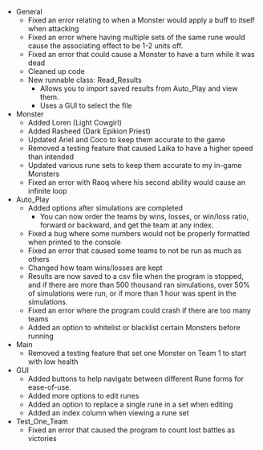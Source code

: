 * General
  * Fixed an error relating to when a Monster would apply a buff to itself when attacking
  * Fixed an error where having multiple sets of the same rune would cause the associating effect to be 1-2 units off.
  * Fixed an error that could cause a Monster to have a turn while it was dead
  * Cleaned up code
  * New runnable class: Read_Results
    * Allows you to import saved results from Auto_Play and view them.
    * Uses a GUI to select the file
* Monster
  * Added Loren (Light Cowgirl)
  * Added Rasheed (Dark Epikion Priest)
  * Updated Ariel and Coco to keep them accurate to the game
  * Removed a testing feature that caused Laika to have a higher speed than intended
  * Updated various rune sets to keep them accurate to my in-game Monsters
  * Fixed an error with Raoq where his second ability would cause an infinite loop
* Auto_Play
  * Added options after simulations are completed
    * You can now order the teams by wins, losses, or win/loss ratio, forward or backward, and get the team at any index.
  * Fixed a bug where some numbers would not be properly formatted when printed to the console
  * Fixed an error that caused some teams to not be run as much as others
  * Changed how team wins/losses are kept
  * Results are now saved to a csv file when the program is stopped, and if there are more than 500 thousand ran simulations, over 50% of simulations were run, 
    or if more than 1 hour was spent in the simulations.
  * Fixed an error where the program could crash if there are too many teams
  * Added an option to whitelist or blacklist certain Monsters before running
* Main
  * Removed a testing feature that set one Monster on Team 1 to start with low health
* GUI
  * Added buttons to help navigate between different Rune forms for ease-of-use.
  * Added more options to edit runes
  * Added an option to replace a single rune in a set when editing
  * Added an index column when viewing a rune set
* Test_One_Team
  * Fixed an error that caused the program to count lost battles as victories